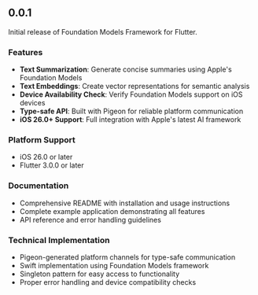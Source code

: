 ## 0.0.1

Initial release of Foundation Models Framework for Flutter.

### Features
- **Text Summarization**: Generate concise summaries using Apple's Foundation Models
- **Text Embeddings**: Create vector representations for semantic analysis
- **Device Availability Check**: Verify Foundation Models support on iOS devices
- **Type-safe API**: Built with Pigeon for reliable platform communication
- **iOS 26.0+ Support**: Full integration with Apple's latest AI framework

### Platform Support
- iOS 26.0 or later
- Flutter 3.0.0 or later

### Documentation
- Comprehensive README with installation and usage instructions
- Complete example application demonstrating all features
- API reference and error handling guidelines

### Technical Implementation
- Pigeon-generated platform channels for type-safe communication
- Swift implementation using Foundation Models framework
- Singleton pattern for easy access to functionality
- Proper error handling and device compatibility checks
